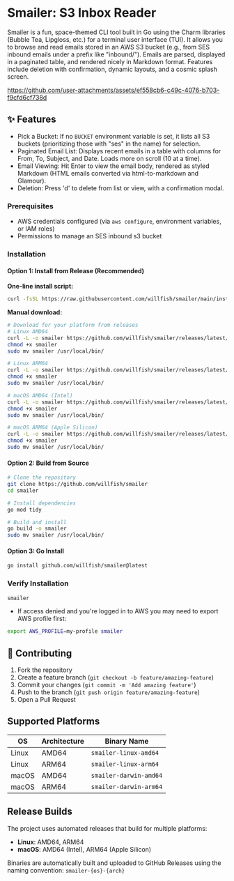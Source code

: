 # Smailer: S3 Inbox Reader

Smailer is a fun, space-themed CLI tool built in Go using the Charm libraries (Bubble Tea, Lipgloss, etc.) for a terminal user interface (TUI). It allows you to browse and read emails stored in an AWS S3 bucket (e.g., from SES inbound emails under a prefix like "inbound/"). Emails are parsed, displayed in a paginated table, and rendered nicely in Markdown format. Features include deletion with confirmation, dynamic layouts, and a cosmic splash screen.


https://github.com/user-attachments/assets/ef558cb6-c49c-4076-b703-f9cfd6cf738d


## ✨ Features

- Pick a Bucket: If no `BUCKET` environment variable is set, it lists all S3 buckets (prioritizing those with "ses" in the name) for selection.
- Paginated Email List: Displays recent emails in a table with columns for From, To, Subject, and Date. Loads more on scroll (10 at a time).
- Email Viewing: Hit Enter to view the email body, rendered as styled Markdown (HTML emails converted via html-to-markdown and Glamour).
- Deletion: Press 'd' to delete from list or view, with a confirmation modal.

### Prerequisites

- AWS credentials configured (via `aws configure`, environment variables, or IAM roles)
- Permissions to manage an SES inbound s3 bucket

### Installation

#### Option 1: Install from Release (Recommended)

**One-line install script:**
```bash
curl -fsSL https://raw.githubusercontent.com/willfish/smailer/main/install | bash
```

**Manual download:**
```bash
# Download for your platform from releases
# Linux AMD64
curl -L -o smailer https://github.com/willfish/smailer/releases/latest/download/smailer-linux-amd64
chmod +x smailer
sudo mv smailer /usr/local/bin/

# Linux ARM64
curl -L -o smailer https://github.com/willfish/smailer/releases/latest/download/smailer-linux-arm64
chmod +x smailer
sudo mv smailer /usr/local/bin/

# macOS AMD64 (Intel)
curl -L -o smailer https://github.com/willfish/smailer/releases/latest/download/smailer-darwin-amd64
chmod +x smailer
sudo mv smailer /usr/local/bin/

# macOS ARM64 (Apple Silicon)
curl -L -o smailer https://github.com/willfish/smailer/releases/latest/download/smailer-darwin-arm64
chmod +x smailer
sudo mv smailer /usr/local/bin/
```

#### Option 2: Build from Source

```bash
# Clone the repository
git clone https://github.com/willfish/smailer
cd smailer

# Install dependencies
go mod tidy

# Build and install
go build -o smailer
sudo mv smailer /usr/local/bin/
```

#### Option 3: Go Install

```bash
go install github.com/willfish/smailer@latest
```

### Verify Installation

```bash
smailer
```

- If access denied and you're logged in to AWS you may need to export AWS profile first:

```bash
export AWS_PROFILE=my-profile smailer
```

## 🤝 Contributing

1. Fork the repository
2. Create a feature branch (`git checkout -b feature/amazing-feature`)
3. Commit your changes (`git commit -m 'Add amazing feature'`)
4. Push to the branch (`git push origin feature/amazing-feature`)
5. Open a Pull Request

## Supported Platforms

| OS      | Architecture | Binary Name                  |
|---------|-------------|------------------------------|
| Linux   | AMD64       | `smailer-linux-amd64`        |
| Linux   | ARM64       | `smailer-linux-arm64`        |
| macOS   | AMD64       | `smailer-darwin-amd64`       |
| macOS   | ARM64       | `smailer-darwin-arm64`       |

## Release Builds

The project uses automated releases that build for multiple platforms:

- **Linux**: AMD64, ARM64
- **macOS**: AMD64 (Intel), ARM64 (Apple Silicon)

Binaries are automatically built and uploaded to GitHub Releases using the naming convention:
`smailer-{os}-{arch}`

